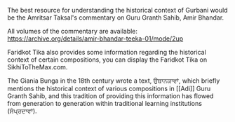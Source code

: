 The best resource for understanding the historical context of Gurbani would be the Amritsar Taksal's commentary on Guru Granth Sahib, Amir Bhandar. 

All volumes of the commentary are available: https://archive.org/details/amir-bhandar-teeka-01/mode/2up

Faridkot Tika also provides some information regarding the historical context of certain compositions, you can display the Faridkot Tika on SikhiToTheMax.com. 

The Giania Bunga in the 18th century wrote a text, ਉਥਾਨਕਾਵਾਂ, which briefly mentions the historical context of various compositions in [[Adi]] Guru Granth Sahib, and this tradition of providing this information has flowed from generation to generation within traditional learning institutions (ਸੰਪ੍ਰਦਾਵਾਂ). 